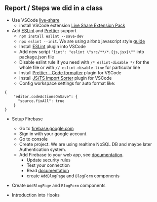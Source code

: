 ## Report / Steps we did in a class

* Use VSCode [live-share](https://code.visualstudio.com/blogs/2017/11/15/live-share)
    * install VSCode extension [Live Share Extension Pack](https://marketplace.visualstudio.com/items?itemName=MS-vsliveshare.vsliveshare-pack)
* Add [ESLint](https://eslint.org/) and [Prettier](https://prettier.io/) support
    * `npm install eslint --save-dev`
    * `npx eslint --init`. We are using airbnb javascript style [guide](https://github.com/airbnb/javascript)
    * Install [ESLint](https://marketplace.visualstudio.com/items?itemName=dbaeumer.vscode-eslint) 
    plugin into VSCode
    * Add new script `"lint": "eslint \"src/**/*.{js,jsx}\""` into package.json file
    * Disable eslint rule if you need with `/* eslint-disable */` for the whole file or with `// eslint-disable-line` for particular line
    * Install [Prettier - Code formatter](https://marketplace.visualstudio.com/items?itemName=esbenp.prettier-vscode) plugin for VSCode
    * Install [JS/TS Import Sorter](https://marketplace.visualstudio.com/items?itemName=dozerg.tsimportsorter) plugin for VSCode
    * Config workspace settings for auto format like:
```
{
    "editor.codeActionsOnSave": {
      "source.fixAll": true
    }
}
```
    
* Setup Firebase
  * Go to [firebase.google.com](https://firebase.google.com/)
  * Sign in with your google account
  * Go to console
  * Create project. We are using realtime NoSQL DB and maybe later Authentication system.
  * Add Firebase to your web app, see [documentation](https://www.npmjs.com/package/firebase).
    * Update security rules
    * Test your connection
    * Read [documentation](https://firebase.google.com/docs/reference)
    * create `AddBlogPage` and `BlogForm` components


* Create `AddBlogPage` and `BlogForm` components
* Introduction into Hooks
